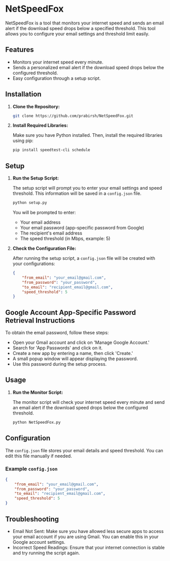 # NetSpeedFox

NetSpeedFox is a tool that monitors your internet speed and sends an email alert if the download speed drops below a specified threshold. This tool allows you to configure your email settings and threshold limit easily.

## Features

- Monitors your internet speed every minute.
- Sends a personalized email alert if the download speed drops below the configured threshold.
- Easy configuration through a setup script.

## Installation

1. **Clone the Repository:**

    ```sh
    git clone https://github.com/prabirsh/NetSpeedFox.git
    ```

2. **Install Required Libraries:**

    Make sure you have Python installed. Then, install the required libraries using pip:

    ```sh
    pip install speedtest-cli schedule
    ```

## Setup

1. **Run the Setup Script:**

    The setup script will prompt you to enter your email settings and speed threshold. This information will be saved in a `config.json` file.

    ```sh
    python setup.py
    ```

    You will be prompted to enter:
    - Your email address
    - Your email password (app-specific password from Google)
    - The recipient's email address
    - The speed threshold (in Mbps, example: 5)

2. **Check the Configuration File:**

    After running the setup script, a `config.json` file will be created with your configurations:

    ```json
    {
        "from_email": "your_email@gmail.com",
        "from_password": "your_password",
        "to_email": "recipient_email@gmail.com",
        "speed_threshold": 5
    }
    ```
## Google Account App-Specific Password Retrieval Instructions

To obtain the email password, follow these steps:
- Open your Gmail account and click on 'Manage Google Account.'
- Search for 'App Passwords' and click on it.
- Create a new app by entering a name, then click 'Create.'
- A small popup window will appear displaying the password.
- Use this password during the setup process.

## Usage

1. **Run the Monitor Script:**

    The monitor script will check your internet speed every minute and send an email alert if the download speed drops below the configured threshold.

    ```sh
    python NetSpeedFox.py
    ```

## Configuration

The `config.json` file stores your email details and speed threshold. You can edit this file manually if needed.

### Example `config.json`

```json
{
    "from_email": "your_email@gmail.com",
    "from_password": "your_password",
    "to_email": "recipient_email@gmail.com",
    "speed_threshold": 5
}
```

## Troubleshooting

- Email Not Sent: Make sure you have allowed less secure apps to access your email account if you are using Gmail. You can enable this in your Google account settings.
- Incorrect Speed Readings: Ensure that your internet connection is stable and try running the script again.
